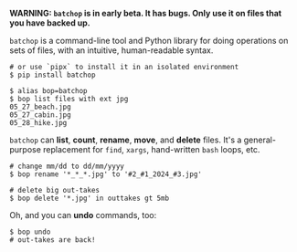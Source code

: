 **WARNING: `batchop` is in early beta. It has bugs. Only use it on files that you have backed up.**

`batchop` is a command-line tool and Python library for doing operations on sets of files, with an
intuitive, human-readable syntax.

```shell
# or use `pipx` to install it in an isolated environment
$ pip install batchop

$ alias bop=batchop
$ bop list files with ext jpg
05_27_beach.jpg
05_27_cabin.jpg
05_28_hike.jpg
```

`batchop` can **list**, **count**, **rename**, **move**, and **delete** files. It's a general-purpose
replacement for `find`, `xargs`, hand-written `bash` loops, etc.

```shell
# change mm/dd to dd/mm/yyyy
$ bop rename '*_*_*.jpg' to '#2_#1_2024_#3.jpg'

# delete big out-takes
$ bop delete '*.jpg' in outtakes gt 5mb
```

Oh, and you can **undo** commands, too:

```shell
$ bop undo
# out-takes are back!
```
